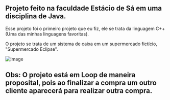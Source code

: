 ## Projeto feito na faculdade Estácio de Sá em uma disciplina de Java.

Esse projeto foi o primeiro projeto que eu fiz, ele se trata da linguagem C++(Uma das minhas linguagens favoritas).

O projeto se trata de um sistema de caixa em um supermercado fictício, "Supermercado Eclipse".

![image](https://github.com/user-attachments/assets/f35a8c5a-444e-4e99-8cac-0fff4f477e34)

## Obs: O projeto está em Loop de maneira proposital, pois ao finalizar a compra um outro cliente aparecerá para realizar outra compra.
